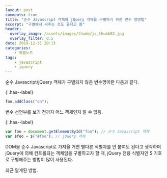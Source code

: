 ```yaml
---
layout: post
comments: true
title: "순수 Javascript 객체와 jQuery 객체를 구별하기 위한 변수 명명법"
excerpt: "구별해서 써주는 것도 좋다고 봄"
header:
  overlay_image: /assets/images/thumb/js_thumb02.jpg
  overlay_filter: 0.5
date: 2019-12-31 20:13
categories:
    - 퍼블노트
tags:
    - javascript
    - jquery
---
```

순수 Javascript/jQuery 객체가 구별되지 않은 변수명이란 다음과 같다.

{:.has--label}
```javascript
foo.addClass("on");
```
변수 선언부를 보기 전까지 어느 객체인지 알 수 없음.

{:.has--label}
```javascript
var foo = document.getElementById("foo"); // 순수 Javascript 객체
var $foo = $("#foo"); // jQuery 객체
```
DOM을 순수 Javascript로 가져올 거면 별다른 식별자를 안 붙여도 된다고 생각하며 jQuery에 의해 컨트롤되는 객체임을 구별하고자 할 때, jQuery 전용 식별자인 $ 기호로 구별해주는 방법이 많이 사용된다.

최근 알게된 방법.